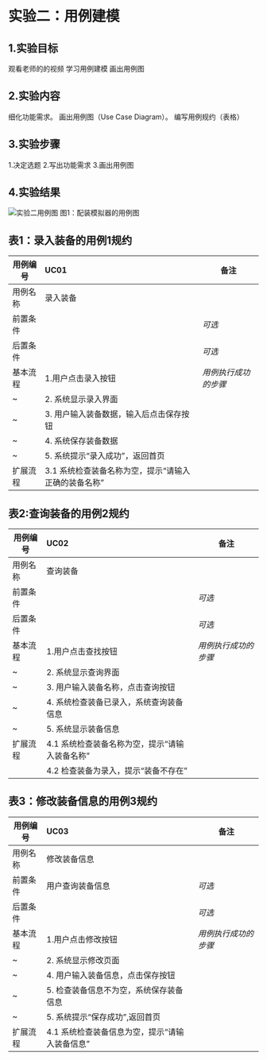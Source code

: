 ﻿# 实验二：用例建模

## 1.实验目标
观看老师的的视频
学习用例建模
画出用例图


## 2.实验内容
细化功能需求。
画出用例图（Use Case Diagram）。
编写用例规约（表格）


## 3.实验步骤
1.决定选题
2.写出功能需求
3.画出用例图


## 4.实验结果
![实验二用例图](./UseCaseDiagram1.jpg)
图1：配装模拟器的用例图
## 表1：录入装备的用例1规约  

用例编号  | UC01 | 备注  
-|:-|-  
用例名称  | 录入装备  |   
前置条件  |      | *可选*   
后置条件  |      | *可选*   
基本流程  | 1.用户点击录入按钮  |*用例执行成功的步骤*    
~| 2. 系统显示录入界面 |   
~| 3. 用户输入装备数据，输入后点击保存按钮 |   
~| 4. 系统保存装备数据  |   
~| 5. 系统提示“录入成功”，返回首页  |   
扩展流程  | 3.1 系统检查装备名称为空，提示“请输入正确的装备名称” |

## 表2:查询装备的用例2规约  

用例编号  | UC02 | 备注  
-|:-|-  
用例名称  |   查询装备   |   
前置条件  |      | *可选*   
后置条件  |      | *可选*   
基本流程  | 1.用户点击查找按钮  |*用例执行成功的步骤*    
~| 2. 系统显示查询界面 |   
~| 3. 用户输入装备名称，点击查询按钮 | 
~| 4. 系统检查装备已录入，系统查询装备信息 |     
~| 5. 系统显示装备信息  |   
扩展流程  | 4.1 系统检查装备名称为空，提示“请输入装备名称” |
         | 4.2 检查装备为录入，提示“装备不存在” |

## 表3：修改装备信息的用例3规约  

用例编号  | UC03 | 备注  
-|:-|-  
用例名称  |   修改装备信息   |   
前置条件  |   用户查询装备信息   | *可选*   
后置条件  |      | *可选*   
基本流程  | 1.用户点击修改按钮  |*用例执行成功的步骤*    
~| 2. 系统显示修改页面 |   
~| 4. 用户输入装备信息，点击保存按钮 |   
~| 5. 检查装备信息不为空，系统保存装备信息 |  
~| 5. 系统提示“保存成功”,返回首页  |   
扩展流程  | 4.1 系统检查装备信息为空，提示“请输入装备信息” |
